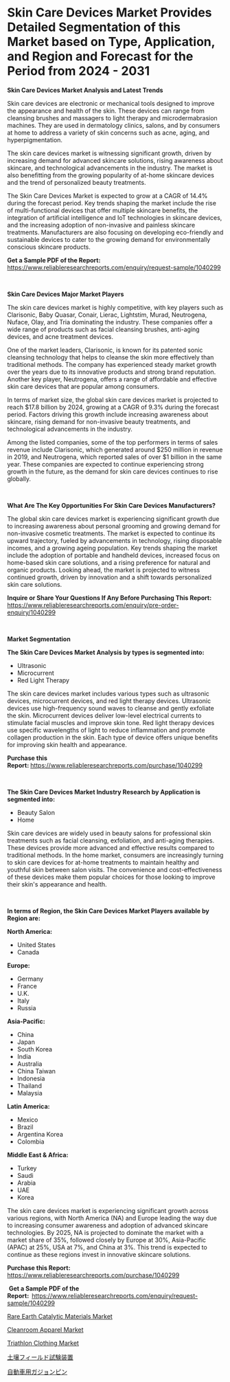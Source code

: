 <p><h1>Skin Care Devices Market Provides Detailed Segmentation of this Market based on Type, Application, and Region and Forecast for the Period from 2024 - 2031</h1></p><p><strong>Skin Care Devices Market Analysis and Latest Trends</strong></p>
<p><p>Skin care devices are electronic or mechanical tools designed to improve the appearance and health of the skin. These devices can range from cleansing brushes and massagers to light therapy and microdermabrasion machines. They are used in dermatology clinics, salons, and by consumers at home to address a variety of skin concerns such as acne, aging, and hyperpigmentation.</p><p>The skin care devices market is witnessing significant growth, driven by increasing demand for advanced skincare solutions, rising awareness about skincare, and technological advancements in the industry. The market is also benefitting from the growing popularity of at-home skincare devices and the trend of personalized beauty treatments.</p><p>The Skin Care Devices Market is expected to grow at a CAGR of 14.4% during the forecast period. Key trends shaping the market include the rise of multi-functional devices that offer multiple skincare benefits, the integration of artificial intelligence and IoT technologies in skincare devices, and the increasing adoption of non-invasive and painless skincare treatments. Manufacturers are also focusing on developing eco-friendly and sustainable devices to cater to the growing demand for environmentally conscious skincare products.</p></p>
<p><strong>Get a Sample PDF of the Report:&nbsp;</strong> <a href="https://www.reliableresearchreports.com/enquiry/request-sample/1040299">https://www.reliableresearchreports.com/enquiry/request-sample/1040299</a></p>
<p>&nbsp;</p>
<p><strong>Skin Care Devices Major Market Players</strong></p>
<p><p>The skin care devices market is highly competitive, with key players such as Clarisonic, Baby Quasar, Conair, Lierac, Lightstim, Murad, Neutrogena, Nuface, Olay, and Tria dominating the industry. These companies offer a wide range of products such as facial cleansing brushes, anti-aging devices, and acne treatment devices.</p><p>One of the market leaders, Clarisonic, is known for its patented sonic cleansing technology that helps to cleanse the skin more effectively than traditional methods. The company has experienced steady market growth over the years due to its innovative products and strong brand reputation. Another key player, Neutrogena, offers a range of affordable and effective skin care devices that are popular among consumers.</p><p>In terms of market size, the global skin care devices market is projected to reach $17.8 billion by 2024, growing at a CAGR of 9.3% during the forecast period. Factors driving this growth include increasing awareness about skincare, rising demand for non-invasive beauty treatments, and technological advancements in the industry.</p><p>Among the listed companies, some of the top performers in terms of sales revenue include Clarisonic, which generated around $250 million in revenue in 2019, and Neutrogena, which reported sales of over $1 billion in the same year. These companies are expected to continue experiencing strong growth in the future, as the demand for skin care devices continues to rise globally.</p></p>
<p>&nbsp;</p>
<p><strong>What Are The Key Opportunities For Skin Care Devices Manufacturers?</strong></p>
<p><p>The global skin care devices market is experiencing significant growth due to increasing awareness about personal grooming and growing demand for non-invasive cosmetic treatments. The market is expected to continue its upward trajectory, fueled by advancements in technology, rising disposable incomes, and a growing ageing population. Key trends shaping the market include the adoption of portable and handheld devices, increased focus on home-based skin care solutions, and a rising preference for natural and organic products. Looking ahead, the market is projected to witness continued growth, driven by innovation and a shift towards personalized skin care solutions.</p></p>
<p><strong>Inquire or Share Your Questions If Any Before Purchasing This Report:</strong> <a href="https://www.reliableresearchreports.com/enquiry/pre-order-enquiry/1040299">https://www.reliableresearchreports.com/enquiry/pre-order-enquiry/1040299</a></p>
<p>&nbsp;</p>
<p><strong>Market Segmentation</strong></p>
<p><strong>The Skin Care Devices Market Analysis by types is segmented into:</strong></p>
<p><ul><li>Ultrasonic</li><li>Microcurrent</li><li>Red Light Therapy</li></ul></p>
<p><p>The skin care devices market includes various types such as ultrasonic devices, microcurrent devices, and red light therapy devices. Ultrasonic devices use high-frequency sound waves to cleanse and gently exfoliate the skin. Microcurrent devices deliver low-level electrical currents to stimulate facial muscles and improve skin tone. Red light therapy devices use specific wavelengths of light to reduce inflammation and promote collagen production in the skin. Each type of device offers unique benefits for improving skin health and appearance.</p></p>
<p><strong>Purchase this Report:&nbsp;</strong><a href="https://www.reliableresearchreports.com/purchase/1040299">https://www.reliableresearchreports.com/purchase/1040299</a></p>
<p>&nbsp;</p>
<p><strong>The Skin Care Devices Market Industry Research by Application is segmented into:</strong></p>
<p><ul><li>Beauty Salon</li><li>Home</li></ul></p>
<p><p>Skin care devices are widely used in beauty salons for professional skin treatments such as facial cleansing, exfoliation, and anti-aging therapies. These devices provide more advanced and effective results compared to traditional methods. In the home market, consumers are increasingly turning to skin care devices for at-home treatments to maintain healthy and youthful skin between salon visits. The convenience and cost-effectiveness of these devices make them popular choices for those looking to improve their skin's appearance and health.</p></p>
<p>&nbsp;</p>
<p><strong>In terms of Region, the Skin Care Devices Market Players available by Region are:</strong></p>
<p>
    <p> <strong> North America: </strong>
        <ul>
            <li>United States</li>
            <li>Canada</li>
        </ul>
        </p> 
    <p> <strong> Europe: </strong>
        <ul>
            <li>Germany</li>
            <li>France</li>
            <li>U.K.</li>
            <li>Italy</li>
            <li>Russia</li>
        </ul>
        </p> 
    <p> <strong> Asia-Pacific: </strong>
        <ul>
            <li>China</li>
            <li>Japan</li>
            <li>South Korea</li>
            <li>India</li>
            <li>Australia</li>
            <li>China Taiwan</li>
            <li>Indonesia</li>
            <li>Thailand</li>
            <li>Malaysia</li>
        </ul>
        </p> 
    <p> <strong> Latin America: </strong>
        <ul>
            <li>Mexico</li>
            <li>Brazil</li>
            <li>Argentina Korea</li>
            <li>Colombia</li>
        </ul>
        </p> 
    <p> <strong> Middle East & Africa: </strong>
        <ul>
            <li>Turkey</li>
            <li>Saudi</li>
            <li>Arabia</li>
            <li>UAE</li>
            <li>Korea</li>
        </ul>
    </p>
    </p>
<p><p>The skin care devices market is experiencing significant growth across various regions, with North America (NA) and Europe leading the way due to increasing consumer awareness and adoption of advanced skincare technologies. By 2025, NA is projected to dominate the market with a market share of 35%, followed closely by Europe at 30%, Asia-Pacific (APAC) at 25%, USA at 7%, and China at 3%. This trend is expected to continue as these regions invest in innovative skincare solutions.</p></p>
<p><strong>Purchase this Report: </strong><a href="https://www.reliableresearchreports.com/purchase/1040299">https://www.reliableresearchreports.com/purchase/1040299</a></p>
<p>&nbsp;<strong>Get a Sample PDF of the Report:&nbsp;&nbsp;</strong><a href="https://www.reliableresearchreports.com/enquiry/request-sample/1040299">https://www.reliableresearchreports.com/enquiry/request-sample/1040299</a></p>
<p><strong></strong></p>
<p><p><a href="https://issuu.com/reportprime-2/docs/rare-earth-catalytic-materials-market-size-2030.pp">Rare Earth Catalytic Materials Market</a></p><p><a href="https://github.com/fiixsa/Market-Research-Report-List-1/blob/main/cleanroom-apparel-market.md">Cleanroom Apparel Market</a></p><p><a href="https://github.com/Airanohannonzb68e5pb53oc1/Market-Research-Report-List-1/blob/main/triathlon-clothing-market.md">Triathlon Clothing Market</a></p><p><a href="https://github.com/bucuel854722/Market-Research-Report-List-1/blob/main/45877323243.md">土壌フィールド試験装置</a></p><p><a href="https://github.com/xemfu2379520/Market-Research-Report-List-1/blob/main/25502733242.md">自動車用ガジョンピン</a></p></p>